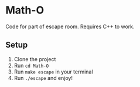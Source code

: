 # Math-O

Code for part of escape room. Requires C++ to work. 

## Setup
1. Clone the project
2. Run `cd Math-O`
3. Run `make escape` in your terminal
4. Run `./escape` and enjoy!
